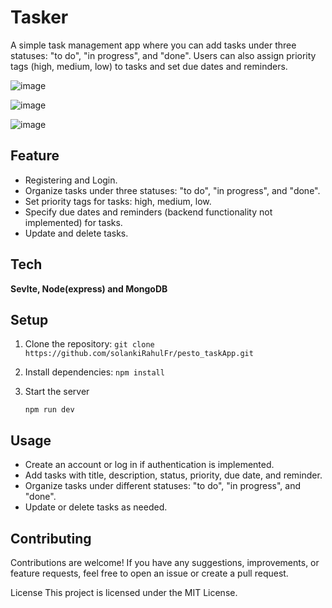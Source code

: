 # Tasker

A simple task management app where you can add tasks under three statuses: "to do", "in progress", and "done". Users can also assign priority tags (high, medium, low) to tasks and set due dates and reminders.

![image](https://github.com/solankiRahulFr/pesto_taskApp/assets/99829859/59a8c6b6-c090-4d96-88bc-118006e1696e)

![image](https://github.com/solankiRahulFr/pesto_taskApp/assets/99829859/9623c749-2872-4357-b095-e702dc6200be)

![image](https://github.com/solankiRahulFr/pesto_taskApp/assets/99829859/94a2c3bc-768a-48cd-9a38-a4aa0a8e0474)


## Feature

* Registering and Login.
* Organize tasks under three statuses: "to do", "in progress", and "done".
* Set priority tags for tasks: high, medium, low.
* Specify due dates and reminders (backend functionality not implemented) for tasks.
* Update and delete tasks.

## Tech

**Sevlte, Node(express) and MongoDB**

## Setup

1. Clone the repository:
   `
   git clone https://github.com/solankiRahulFr/pesto_taskApp.git
   `
   
3. Install dependencies:
   `
    npm install
   `

4. Start the server

    `
    npm run dev
    `

## Usage

* Create an account or log in if authentication is implemented.
* Add tasks with title, description, status, priority, due date, and reminder.
* Organize tasks under different statuses: "to do", "in progress", and "done".
* Update or delete tasks as needed.

## Contributing

Contributions are welcome! If you have any suggestions, improvements, or feature requests, feel free to open an issue or create a pull request.

License
This project is licensed under the MIT License.


